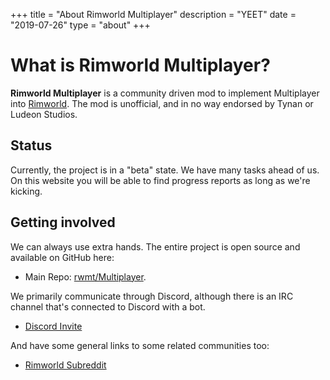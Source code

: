 +++
title = "About Rimworld Multiplayer"
description = "YEET"
date = "2019-07-26"
type = "about"
+++

# What is Rimworld Multiplayer?

**Rimworld Multiplayer** is a community driven mod to implement Multiplayer into [Rimworld](https://rimworldgame.com/). The mod is unofficial, and in no way endorsed by Tynan or Ludeon Studios.

## Status

Currently, the project is in a "beta" state. We have many tasks ahead of us. On this website you will be able to find progress reports as long as we're kicking.

## Getting involved

We can always use extra hands. The entire project is open source and available on GitHub here:

* Main Repo: [rwmt/Multiplayer](https://github.com/rwmt/Multiplayer).

We primarily communicate through Discord, although there is an IRC channel that's connected to Discord with a bot.

* [Discord Invite](https://discord.gg/S4bxXpv)                                   

And have some general links to some related communities too:

* [Rimworld Subreddit](https://www.reddit.com/r/RimWorld/)
